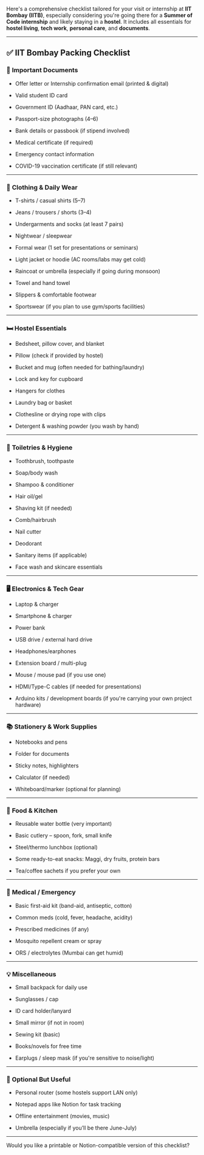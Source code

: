 Here's a comprehensive checklist tailored for your visit or internship at **IIT Bombay (IITB)**, especially considering you're going there for a **Summer of Code internship** and likely staying in a **hostel**. It includes all essentials for **hostel living**, **tech work**, **personal care**, and **documents**.

---

## ✅ IIT Bombay Packing Checklist

### 🔖 **Important Documents**

-  Offer letter or Internship confirmation email (printed & digital)
    
-  Valid student ID card
    
-  Government ID (Aadhaar, PAN card, etc.)
    
-  Passport-size photographs (4–6)
    
-  Bank details or passbook (if stipend involved)
    
-  Medical certificate (if required)
    
-  Emergency contact information
    
-  COVID-19 vaccination certificate (if still relevant)
    

---

### 🧳 **Clothing & Daily Wear**

-  T-shirts / casual shirts (5–7)
    
-  Jeans / trousers / shorts (3–4)
    
-  Undergarments and socks (at least 7 pairs)
    
-  Nightwear / sleepwear
    
-  Formal wear (1 set for presentations or seminars)
    
-  Light jacket or hoodie (AC rooms/labs may get cold)
    
-  Raincoat or umbrella (especially if going during monsoon)
    
-  Towel and hand towel
    
-  Slippers & comfortable footwear
    
-  Sportswear (if you plan to use gym/sports facilities)
    

---

### 🛏️ **Hostel Essentials**

-  Bedsheet, pillow cover, and blanket
    
-  Pillow (check if provided by hostel)
    
-  Bucket and mug (often needed for bathing/laundry)
    
-  Lock and key for cupboard
    
-  Hangers for clothes
    
-  Laundry bag or basket
    
-  Clothesline or drying rope with clips
    
-  Detergent & washing powder (you wash by hand)
    

---

### 🧼 **Toiletries & Hygiene**

-  Toothbrush, toothpaste
    
-  Soap/body wash
    
-  Shampoo & conditioner
    
-  Hair oil/gel
    
-  Shaving kit (if needed)
    
-  Comb/hairbrush
    
-  Nail cutter
    
-  Deodorant
    
-  Sanitary items (if applicable)
    
-  Face wash and skincare essentials
    

---

### 🖥️ **Electronics & Tech Gear**

-  Laptop & charger
    
-  Smartphone & charger
    
-  Power bank
    
-  USB drive / external hard drive
    
-  Headphones/earphones
    
-  Extension board / multi-plug
    
-  Mouse / mouse pad (if you use one)
    
-  HDMI/Type-C cables (if needed for presentations)
    
-  Arduino kits / development boards (if you're carrying your own project hardware)
    

---

### 📚 **Stationery & Work Supplies**

-  Notebooks and pens
    
-  Folder for documents
    
-  Sticky notes, highlighters
    
-  Calculator (if needed)
    
-  Whiteboard/marker (optional for planning)
    

---

### 🍴 **Food & Kitchen**

-  Reusable water bottle (very important)
    
-  Basic cutlery – spoon, fork, small knife
    
-  Steel/thermo lunchbox (optional)
    
-  Some ready-to-eat snacks: Maggi, dry fruits, protein bars
    
-  Tea/coffee sachets if you prefer your own
    

---

### 💊 **Medical / Emergency**

-  Basic first-aid kit (band-aid, antiseptic, cotton)
    
-  Common meds (cold, fever, headache, acidity)
    
-  Prescribed medicines (if any)
    
-  Mosquito repellent cream or spray
    
-  ORS / electrolytes (Mumbai can get humid)
    

---

### 💡 **Miscellaneous**

-  Small backpack for daily use
    
-  Sunglasses / cap
    
-  ID card holder/lanyard
    
-  Small mirror (if not in room)
    
-  Sewing kit (basic)
    
-  Books/novels for free time
    
-  Earplugs / sleep mask (if you're sensitive to noise/light)
    

---

### 🧠 Optional But Useful

-  Personal router (some hostels support LAN only)
    
-  Notepad apps like Notion for task tracking
    
-  Offline entertainment (movies, music)
    
-  Umbrella (especially if you’ll be there June-July)
    

---

Would you like a printable or Notion-compatible version of this checklist?